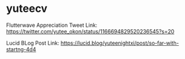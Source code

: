 # yuteecv

Flutterwave Appreciation Tweet Link:
https://twitter.com/yutee_okon/status/1166694829520236545?s=20

Lucid BLog Post Link:
https://lucid.blog/yuteenightxi/post/so-far-with-startng-4d4
